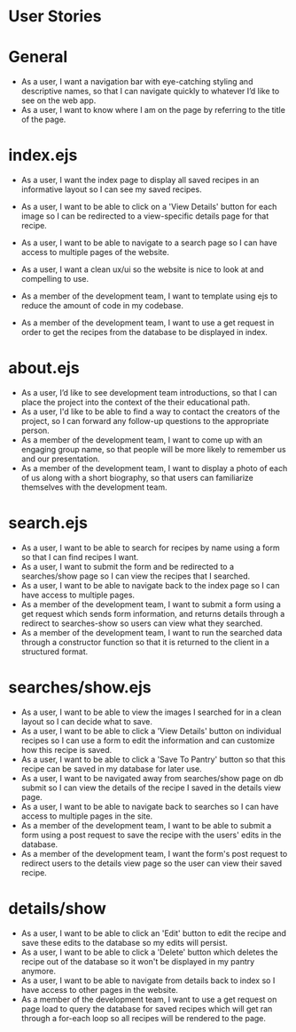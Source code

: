 # User Stories
# General

* As a user, I want a navigation bar with eye-catching styling and descriptive names, so that I can navigate quickly to whatever I’d like to see on the web app.
* As a user, I want to know where I am on the page by referring to the title of the page.

# index.ejs

* As a user, I want the index page to display all saved recipes in an informative layout so I can see my saved recipes.
* As a user, I want to be able to click on a 'View Details' button for each image so I can be redirected to a view-specific details page for that recipe.
* As a user, I want to be able to navigate to a search page so I can have access to multiple pages of the website.
* As a user, I want a clean ux/ui so the website is nice to look at and compelling to use.

* As a member of the development team, I want to template using ejs to reduce the amount of code in my codebase.
* As a member of the development team, I want to use a get request in order to get the recipes from the database to be displayed in index. 

# about.ejs

* As a user, I’d like to see development team introductions, so that I can place the project into the context of the their educational path.
* As a user, I'd like to be able to find a way to contact the creators of the project, so I can forward any follow-up questions to the appropriate person.
* As a member of the development team, I want to come up with an engaging group name, so that people will be more likely to remember us and our presentation.
* As a member of the development team, I want to display a photo of each of us along with a short biography, so that users can familiarize themselves with the development team.

# search.ejs

* As a user, I want to be able to search for recipes by name using a form so that I can find recipes I want.
* As a user, I want to submit the form and be redirected to a searches/show page so I can view the recipes that I searched.
* As a user, I want to be able to navigate back to the index page so I can have access to multiple pages.
* As a member of the development team, I want to submit a form using a get request which sends form information, and returns details through a redirect to searches-show so users can view what they searched.
* As a member of the development team, I want to run the searched data through a constructor function so that it is returned to the client in a structured format. 


# searches/show.ejs

* As a user, I want to be able to view the images I searched for in a clean layout so I can decide what to save.
* As a user, I want to be able to click a 'View Details' button on individual recipes so I can use a form to edit the information and can customize how this recipe is saved. 
* As a user, I want to be able to click a 'Save To Pantry' button so that this recipe can be saved in my database for later use. 
* As a user, I want to be navigated away from searches/show page on db submit so I can view the details of the recipe I saved in the details view page.
* As a user, I want to be able to navigate back to searches so I can have access to multiple pages in the site.
* As a member of the development team, I want to be able to submit a form using a post request to save the recipe with the users' edits in the database. 
* As a member of the development team, I want the form's post request to redirect users to the details view page so the user can view their saved recipe.

# details/show

* As a user, I want to be able to click an 'Edit' button to edit the recipe and save these edits to the database so my edits will persist. 
* As a user, I want to be able to click a 'Delete' button which deletes the recipe out of the database so it won't be displayed in my pantry anymore. 
* As a user, I want to be able to navigate from details back to index so I have access to other pages in the website. 
* As a member of the development team, I want to use a get request on page load to query the database for saved recipes which will get ran through a for-each loop so all recipes will be rendered to the page. 
